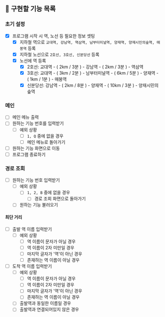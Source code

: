 ## 📃 구현할 기능 목록
### 초기 설정
- [x]  프로그램 시작 시 역, 노선 등 필요한 정보 셋팅
    - [x]  지하철 역으로 ```교대역, 강남역, 역삼역, 남부터미널역, 양재역, 양재시민의숲역, 매봉역``` 등록
    - [x]  지하철 노선으로 ```2호선, 3호선, 신분당선``` 등록
    - [x]  노선에 역 등록
        - [x] 2호선: 교대역 - ( 2km / 3분 ) - 강남역 - ( 2km / 3분 ) - 역삼역
        - [x] 3호선: 교대역 - ( 3km / 2분 ) - 남부터미널역 - ( 6km / 5분 ) - 양재역 - ( 1km / 1분 ) - 매봉역
        - [x] 신분당선: 강남역 - ( 2km / 8분 ) - 양재역 - ( 10km / 3분 ) - 양재시민의숲역

### 메인
- [ ] 메인 메뉴 출력
- [ ] 원하는 기능 번호를 입력받기
    - [ ]  예외 상황
        - [ ]  ```1, Q```  중에 없을 경우
          - [ ] 메인 메뉴로 돌아가기
- [ ] 원하는 기능 화면으로 이동
- [ ] 프로그램 종료하기
### 경로 조회
- [ ]  원하는 기능 번호 입력받기
    - [ ]  예외 상황
        - [ ]  ```1, 2, B```  중에 없을 경우
            - [ ]  경로 조회 화면으로 돌아가기
    - [ ]  원하는 기능 불러오기
#### 최단 거리
- [ ]  출발 역 이름 입력받기
    - [ ]  예외 상황
        - [ ]  역 이름이 문자가 아닐 경우
        - [ ]  역 이름이 2자 미만일 경우
        - [ ]  마지막 글자가 '역'이 아닌 경우
        - [ ]  존재하는 역 이름이 아닐 경우
- [ ]  도착 역 이름 입력받기
    - [ ]  예외 상황
        - [ ]  역 이름이 문자가 아닐 경우
        - [ ]  역 이름이 2자 미만일 경우
        - [ ]  마지막 글자가 '역'이 아닌 경우
        - [ ]  존재하는 역 이름이 아닐 경우
    - [ ]  출발역과 동일한 이름일 경우
    - [ ]  출발역과 연결되어있지 않은 경우
